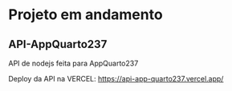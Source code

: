 # Projeto em andamento

## API-AppQuarto237

API de nodejs feita para AppQuarto237

Deploy da API na VERCEL: <a href="https://api-app-quarto237.vercel.app/" target="__blank">https://api-app-quarto237.vercel.app/</a>
